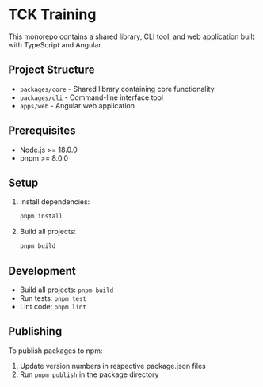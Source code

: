 # TCK Training

This monorepo contains a shared library, CLI tool, and web application built with TypeScript and Angular.

## Project Structure

- `packages/core` - Shared library containing core functionality
- `packages/cli` - Command-line interface tool
- `apps/web` - Angular web application

## Prerequisites

- Node.js >= 18.0.0
- pnpm >= 8.0.0

## Setup

1. Install dependencies:

   ```bash
   pnpm install
   ```

2. Build all projects:
   ```bash
   pnpm build
   ```

## Development

- Build all projects: `pnpm build`
- Run tests: `pnpm test`
- Lint code: `pnpm lint`

## Publishing

To publish packages to npm:

1. Update version numbers in respective package.json files
2. Run `pnpm publish` in the package directory
